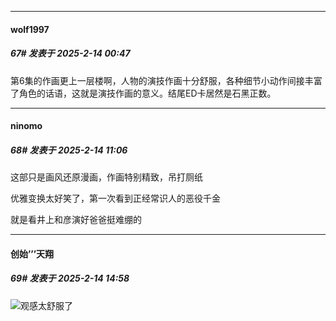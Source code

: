 ﻿
*****

####  wolf1997  
##### 67#       发表于 2025-2-14 00:47

第6集的作画更上一层楼啊，人物的演技作画十分舒服，各种细节小动作间接丰富了角色的话语，这就是演技作画的意义。结尾ED卡居然是石黑正数。


*****

####  ninomo  
##### 68#       发表于 2025-2-14 11:06

这部只是画风还原漫画，作画特别精致，吊打厕纸

优雅变换太好笑了，第一次看到正经常识人的恶役千金

就是看井上和彦演好爸爸挺难绷的


*****

####  创始’’’天翔  
##### 69#       发表于 2025-2-14 14:58

<img src="https://static.saraba1st.com/image/smiley/face2017/037.png" referrerpolicy="no-referrer">观感太舒服了

